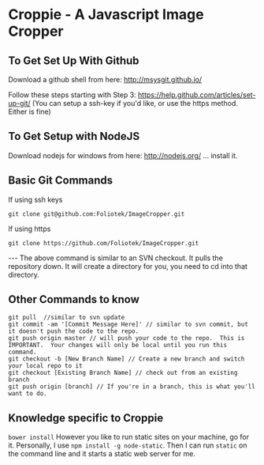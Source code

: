 Croppie - A Javascript Image Cropper
===

To Get Set Up With Github
---
Download a github shell from here: http://msysgit.github.io/

Follow these steps starting with Step 3: https://help.github.com/articles/set-up-git/
(You can setup a ssh-key if you'd like, or use the https method.  Either is fine)


To Get Setup with NodeJS
---
Download nodejs for windows from here: http://nodejs.org/ ... install it.


Basic Git Commands
---
If using ssh keys
```
git clone git@github.com:Foliotek/ImageCropper.git
```

If using https
```
git clone https://github.com/Foliotek/ImageCropper.git
```

--- The above command is similar to an SVN checkout.  It pulls the repository down.  It will create a directory for you, you need to cd into that directory.


Other Commands to know
---
```
git pull  //similar to svn update
git commit -am '[Commit Message Here]' // similar to svn commit, but it doesn't push the code to the repo.
git push origin master // will push your code to the repo.  This is IMPORTANT.  Your changes will only be local until you run this command.
git checkout -b [New Branch Name] // Create a new branch and switch your local repo to it
git checkout [Existing Branch Name] // check out from an existing branch
git push origin [branch] // If you're in a branch, this is what you'll want to do.
```

Knowledge specific to Croppie
---
`bower install`
However you like to run static sites on your machine, go for it.  Personally, I use `npm install -g node-static`.
Then I can run `static` on the command line and it starts a static web server for me.